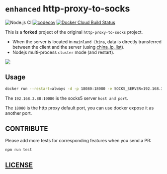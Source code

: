 # `enhanced` http-proxy-to-socks

![Node.js CI](https://github.com/Soontao/http-proxy-to-socks/workflows/Node.js%20CI/badge.svg)
[![codecov](https://codecov.io/gh/Soontao/http-proxy-to-socks/branch/master/graph/badge.svg)](https://codecov.io/gh/Soontao/http-proxy-to-socks)
[![Docker Cloud Build Status](https://img.shields.io/docker/cloud/build/theosun/htps)](https://hub.docker.com/r/theosun/htps)

This is a **forked** project of the original `http-proxy-to-socks` project.

* When the server is located in `mainland China`, data is directly transferred between the client and the server (using [china_ip_list](https://github.com/17mon/china_ip_list/blob/master/china_ip_list.txt)).
* Nodejs multi-process `cluster` mode (and restart).

![](https://res.cloudinary.com/digf90pwi/image/upload/v1589102026/http-proxy-to-socks_1_ortiff.png)

## Usage

```bash
docker run --restart=always -d -p 18080:18080 -e SOCKS_SERVER=192.168.3.88:10080 --name htps theosun/htps:latest
```

The `192.168.3.88:10080` is the socks5 server `host and port`.

The `18080` is the http proxy default port, you can use docker expose it as another port.

## CONTRIBUTE

Please add more tests for corresponding features when you send a PR:

```
npm run test
```

## [LICENSE](./LICENSE.md)
